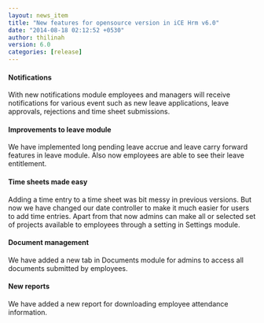 ```yaml
---
layout: news_item
title: "New features for opensource version in iCE Hrm v6.0"
date: "2014-08-18 02:12:52 +0530"
author: thilinah
version: 6.0
categories: [release]
---
```



#### Notifications

With new notifications module employees and managers will receive notifications for various
event such as new leave applications, leave approvals, rejections and time sheet submissions.

#### Improvements to leave module

We have implemented long pending leave accrue and leave carry forward features in leave module.
Also now employees are able to see their leave entitlement.

#### Time sheets made easy

Adding a time entry to a time sheet was bit messy in previous versions. But now we have changed our
date controller to make it much easier for users to add time entries. Apart from that now admins can
make all or selected set of projects available to employees through a setting in Settings module.

#### Document management

We have added a new tab in Documents module for admins to access all documents submitted by employees.

#### New reports

We have added a new report for downloading employee attendance information.